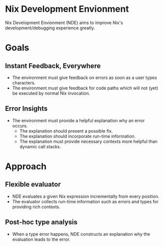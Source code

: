 Nix Development Envionment
===

Nix Development Envionment (NDE) aims to improve Nix's development/debugging experience greatly.

# Goals

## Instant Feedback, Everywhere

- The environment must give feedback on errors as soon as a user types characters.
- The environment must give feedback for code paths which will not (yet) be executed by normal Nix invocation.

## Error Insights

- The environment must provide a helpful explanation why an error occurs.
  - The explanation should present a possible fix.
  - The explanation should incorporate run-time information.
  - The explanation must provide necessary contexts more helpful than dynamic call stacks.

# Approach

## Flexible evaluator

- NDE evaluates a given Nix expression incrementally from every position.
- The evaluator collects run-time information such as errors and types for providing rich contexts.

## Post-hoc type analysis

- When a type error happens, NDE constructs an explanation why the evaluation leads to the error.